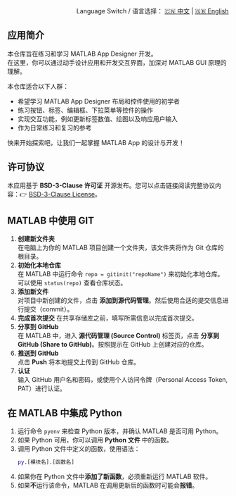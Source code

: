 <p align="right">
  Language Switch / 语言选择：
  <a href="./README.zh-CN.md">🇨🇳 中文</a> | <a href="./README.md">🇬🇧 English</a>
</p>

**应用简介**
---
本仓库旨在练习和学习 MATLAB App Designer 开发。  
在这里，你可以通过动手设计应用和开发交互界面，加深对 MATLAB GUI 原理的理解。

本仓库适合以下人群：
- 希望学习 MATLAB App Designer 布局和控件使用的初学者
- 练习按钮、标签、编辑框、下拉菜单等控件的操作
- 实现交互功能，例如更新标签数值、绘图以及响应用户输入
- 作为日常练习和复习的参考

快来开始探索吧，让我们一起掌握 MATLAB App 的设计与开发！

**许可协议**
---
本应用基于 **BSD-3-Clause 许可证** 开源发布。您可以点击链接阅读完整协议内容：👉 [BSD-3-Clause License](./LICENSE)。  

**MATLAB 中使用 GIT**
---

1. **创建新文件夹**  
在电脑上为你的 MATLAB 项目创建一个文件夹，该文件夹将作为 Git 仓库的根目录。
2. **初始化本地仓库**  
在 MATLAB 中运行命令 `repo = gitinit("repoName")` 来初始化本地仓库。可以使用 `status(repo)` 查看仓库状态。
3. **添加新文件**  
对项目中新创建的文件，点击 **添加到源代码管理**。然后使用合适的提交信息进行提交（commit）。
4. **完成首次提交**
在共享存储库之前，填写所需信息以完成首次提交。
5. **分享到 GitHub**  
在 MATLAB 中，进入 **源代码管理 (Source Control)** 标签页，点击 **分享到 GitHub (Share to GitHub)**。按照提示在 GitHub 上创建对应的仓库。
6. **推送到 GitHub**  
点击 **Push** 将本地提交上传到 GitHub 仓库。
7. **认证**  
输入 GitHub 用户名和密码，或使用个人访问令牌（Personal Access Token, PAT）进行认证。

**在 MATLAB 中集成 Python**
---
1. 运行命令 `pyenv` 来检查 Python 版本，并确认 MATLAB 是否可用 Python。  
2. 如果 Python 可用，你可以调用 **Python 文件** 中的函数。  
3. 调用 Python 文件中定义的函数，使用语法：  
   ```matlab
   py.[模块名].[函数名]
4. 如果你在 Python 文件中**添加了新函数**，必须重新运行 MATLAB 软件。  
5. 如果**不**运行该命令，MATLAB 在调用更新后的函数时可能会**报错**。

